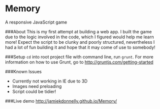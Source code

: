 Memory
======

A responsive JavaScript game

###About
This is my first attempt at building a web app. I built the game due to the logic involved in the code, which I figured would help me learn more! Expect the script to be clunky and poorly structured, nevertheless I had a lot of fun building it and hope that it may come of use to somebody!  


###Setup
`cd` into root project file with command line, run `grunt`. For more information on how to use Grunt, go to http://gruntjs.com/getting-started

###Known Issues
  - Currently not working in IE due to 3D 
  - Images need preloading 
  - Script could be tidier! 

###Live demo
http://jamiekdonnelly.github.io/Memory/
